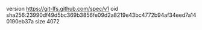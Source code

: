version https://git-lfs.github.com/spec/v1
oid sha256:23990df49d5bc369b3856fe09d2a8219e43bc4772b94af34eed7a140190eb37a
size 4072
